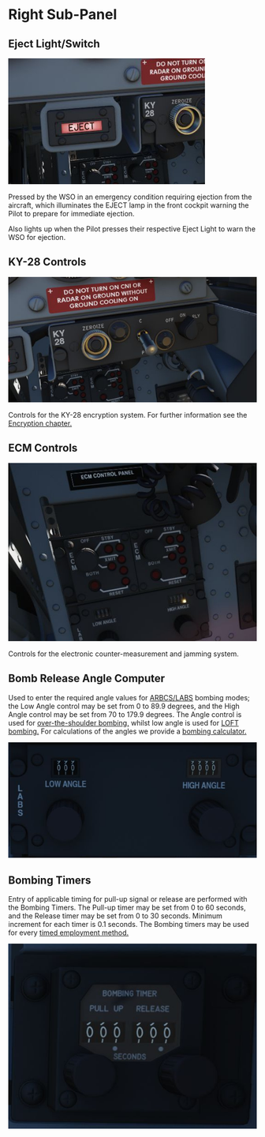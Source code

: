 # Right Sub-Panel

## Eject Light/Switch

![wso_eject_light](../../img/wso_eject_light.jpg)

Pressed by the WSO in an emergency condition requiring ejection from the
aircraft, which illuminates the EJECT lamp in the front cockpit warning the
Pilot to prepare for immediate ejection.

Also lights up when the Pilot presses their respective Eject Light to warn the
WSO for ejection.

## KY-28 Controls

![wso_ky_28](../../img/wso_ky_28.jpg)

Controls for the KY-28 encryption system. For further information see
the [Encryption chapter.](../../systems/nav_com/encryption.md)

## ECM Controls

![ecm](../../img/ecm.jpg)

Controls for the electronic counter-measurement and jamming system.

## Bomb Release Angle Computer

Used to enter the required angle values for [ARBCS/LABS](../../systems/weapon_systems/arbcs.md)
bombing modes; the Low Angle control may be set from 0 to 89.9 degrees, and the High Angle control
may be set from 70 to 179.9 degrees. The Angle control is used
for [over-the-shoulder bombing,](../../stores/air_to_ground/bombs/employment.md#instantaneous-over-the-shoulder---inst-os)
whilst low angle is used for [LOFT bombing.](../../stores/air_to_ground/bombs/employment.md#loft)
For calculations of the angles we provide a [bombing calculator.](../../dcs/bombing_computer.md)

![wso_labs_angle](../../img/wso_bomb_release_angle.jpg)

## Bombing Timers

Entry of applicable timing for pull-up signal or release are performed with the
Bombing Timers. The Pull-up timer may be set from 0 to 60 seconds, and the
Release timer may be set from 0 to 30 seconds. Minimum increment for each timer
is 0.1 seconds. The Bombing timers may be used for
every [timed employment method.](../../stores/air_to_ground/bombs/employment.md)

![wso_release_timers](../../img/wso_bombing_timers.jpg)
